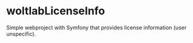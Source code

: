 woltlabLicenseInfo
==================

Simple webproject with Symfony that provides license information (user unspecific).
